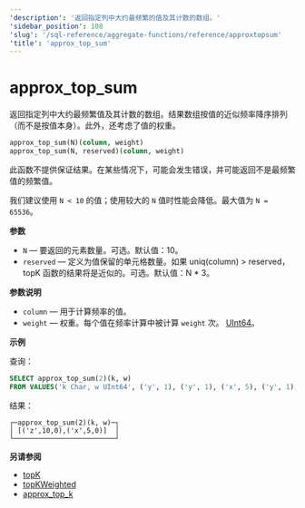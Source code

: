 ```yaml
---
'description': '返回指定列中大约最频繁的值及其计数的数组。'
'sidebar_position': 108
'slug': '/sql-reference/aggregate-functions/reference/approxtopsum'
'title': 'approx_top_sum'
---
```



# approx_top_sum

返回指定列中大约最频繁值及其计数的数组。结果数组按值的近似频率降序排列（而不是按值本身）。此外，还考虑了值的权重。

```sql
approx_top_sum(N)(column, weight)
approx_top_sum(N, reserved)(column, weight)
```

此函数不提供保证结果。在某些情况下，可能会发生错误，并可能返回不是最频繁值的频繁值。

我们建议使用 `N < 10` 的值；使用较大的 `N` 值时性能会降低。最大值为 `N = 65536`。

**参数**

- `N` — 要返回的元素数量。可选。默认值：10。
- `reserved` — 定义为值保留的单元格数量。如果 uniq(column) > reserved，topK 函数的结果将是近似的。可选。默认值：N * 3。

**参数说明**

- `column` — 用于计算频率的值。
- `weight` — 权重。每个值在频率计算中被计算 `weight` 次。 [UInt64](../../../sql-reference/data-types/int-uint.md)。

**示例**

查询：

```sql
SELECT approx_top_sum(2)(k, w)
FROM VALUES('k Char, w UInt64', ('y', 1), ('y', 1), ('x', 5), ('y', 1), ('z', 10))
```

结果：

```text
┌─approx_top_sum(2)(k, w)─┐
│ [('z',10,0),('x',5,0)]  │
└─────────────────────────┘
```

**另请参阅**

- [topK](../../../sql-reference/aggregate-functions/reference/topk.md)
- [topKWeighted](../../../sql-reference/aggregate-functions/reference/topkweighted.md)
- [approx_top_k](../../../sql-reference/aggregate-functions/reference/approxtopk.md)
